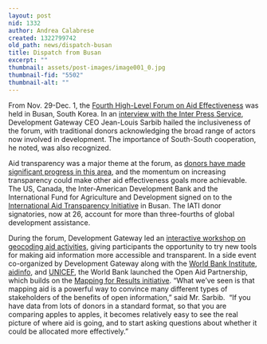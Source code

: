 ```yaml
---
layout: post
nid: 1332
author: Andrea Calabrese
created: 1322799742
old_path: news/dispatch-busan
title: Dispatch from Busan
excerpt: ""
thumbnail: assets/post-images/image001_0.jpg
thumbnail-fid: "5502"
thumbnail-alt: ""
---
```


From Nov. 29-Dec. 1, the [Fourth High-Level Forum on Aid Effectiveness](http://www.aideffectiveness.org/busanhlf4/ "Fourth High-Level Forum on Aid Effectiveness") was held in Busan, South Korea. In an [interview with the Inter Press Service](http://www.ips.org/TV/aideffectiveness2011/%E2%80%98internet-can-bring-transparency-in-aid%E2%80%99/ "interview with the Inter Press Service"), Development Gateway CEO Jean-Louis Sarbib hailed the inclusiveness of the forum, with traditional donors acknowledging the broad range of actors now involved in development. The importance of South-South cooperation, he noted, was also recognized.

Aid transparency was a major theme at the forum, as [donors have made significant progress in this area](http://www.publishwhatyoufund.org/news/2011/12/progress-aid-transparency-lays-foundation-further-reforms-improve-quality-aid-say-campaigners/ "PublishWhatYouFund"), and the momentum on increasing transparency could make other aid effectiveness goals more achievable. The US, Canada, the Inter-American Development Bank and the International Fund for Agriculture and Development signed on to the [International Aid Transparency Initiative](http://www.aidtransparency.net "International Aid Transparency Initiative") in Busan. The IATI donor signatories, now at 26, account for more than three-fourths of global development assistance.

During the forum, Development Gateway led an [interactive workshop on geocoding aid activities](http://www.aideffectiveness.org/busanhlf4/images/stories/hlf4/eposters/ePoster09_en.pdf "Interactive workshop on geocoding aid activities"), giving participants the opportunity to try new tools for making aid information more accessible and transparent. In a side event co-organized by Development Gateway along with the [World Bank Institute](http://wbi.worldbank.org "World Bank Institute"), [aidinfo](http://www.aidinfo.org "Aidinfo"), and [UNICEF](http://www.unicef.org "UNICEF"), the World Bank launched the Open Aid Partnership, which builds on the [Mapping for Results initiative](http://www.aiddata.org/content/index/Initiatives/mapping-for-results-partnership "Mapping for Results initiative"). “What we’ve seen is that mapping aid is a powerful way to convince many different types of stakeholders of the benefits of open information,” said Mr. Sarbib.  “If you have data from lots of donors in a standard format, so that you are comparing apples to apples, it becomes relatively easy to see the real picture of where aid is going, and to start asking questions about whether it could be allocated more effectively.”



